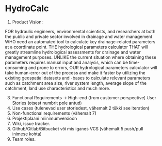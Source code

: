 # HydroCalc

1. Product Vision:
   
FOR hydraulic engineers, environmental scientists, and researchers at both the public and private sector involved in drainage and water management WHO need an automated tool to calculate key drainage-related parameters at a coordinate point. THE hydrological parameters calculator THAT will greatly streamline hydrological assessments for drainage and water management purposes. UNLIKE the current situation where obtaining these parameters requires manual input and analysis, which can be time-consuming and prone to errors, OUR hydrological parameters calculator will take human-error out of the process and make it faster by utilizing the existing geospatial datasets and -bases to calculate relevant parameters such as catchment area size, river system length, average slope of the catchment, land use characteristics and much more.

3. Functional Requirements -> High-end (from customer perspective) User Stories (otsest numbrit pole antud)
4. Use cases (tulenevad user storiedest, vähemalt 2 tükki see iteration)
5. Non-functional requirements (vähemalt 7)
6. Projektiplaani miinimumversioon
7. Wiki, issue tracker.
8. Github/Gitlab/Bitbucket või mis iganes VCS (vähemalt 5 push/pull inimese kohta)
9. Team roles.
